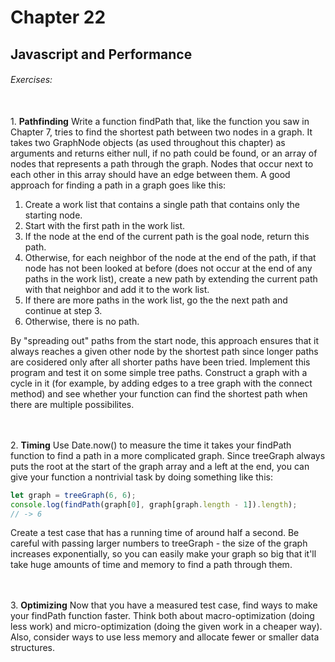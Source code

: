 # Chapter 22
## Javascript and Performance

###### Exercises:
<br>
1. <b>Pathfinding</b>
Write a function findPath that, like the function you saw in Chapter 7, tries to find the shortest path between two nodes in a graph. It takes two GraphNode objects (as used throughout this chapter) as arguments and returns either null, if no path could be found, or an array of nodes that represents  a path through the graph. Nodes that occur next to each other in this array should have an edge between them.
A good approach for finding a path in a graph goes like this:

1. Create a work list that contains a single path that contains only the starting node.
2. Start with the first path in the work list.
3. If the node at the end of the current path is the goal node, return this path.
4. Otherwise, for each neighbor of the node at the end of the path, if that node has not been looked at before (does not occur at the end of any paths in the work list), create a new path by extending the current path with that neighbor and add it to the work list.
5. If there are more paths in the work list, go the the next path and continue at step 3.
6. Otherwise, there is no path.

By "spreading out" paths from the start node, this approach ensures that it always reaches a given other node by the shortest path since longer paths are cosidered only after all shorter paths have been tried.
Implement this program and test it on some simple tree paths. Construct a graph with a cycle in it (for example, by adding edges to a tree graph with the connect method) and see whether your function can find the shortest path when there are multiple possibilites.

<br>

<br>
2. <b>Timing</b>
Use Date.now() to measure the time it takes your findPath function to find a path in a more complicated graph. Since treeGraph always puts the root at the start of the graph array and a left at the end, you can give your function a nontrivial task by doing something like this:

```javascript
let graph = treeGraph(6, 6);
console.log(findPath(graph[0], graph[graph.length - 1]).length);
// -> 6
```

Create a test case that has a running time of around half a second. Be careful with passing larger numbers to treeGraph - the size of the graph increases exponentially, so you can easily make your graph so big that it'll take huge amounts of time and memory to find a path through them.

<br>

<br>
3. <b>Optimizing</b>
Now that you have a measured test case, find ways to make your findPath function faster.
Think both about macro-optimization (doing less work) and micro-optimization (doing the given work in a cheaper way). Also, consider ways to use less memory and allocate fewer or smaller data structures.

<br>

<br>